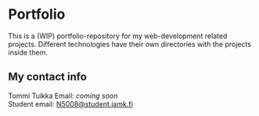 # Portfolio

This is a (WIP) portfolio-repository for my web-development related projects. Different technologies have their own directories with the projects inside them.

## My contact info

Tommi Tuikka
Email: *coming soon* <br>
Student email: N5008@student.jamk.fi
